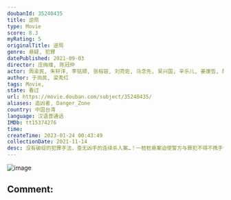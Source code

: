 ```yaml
---
doubanId: 35240435
title: 逆局
type: Movie
score: 8.3
myRating: 5
originalTitle: 逆局
genre: 悬疑, 犯罪
datePublished: 2021-09-03
director: 庄绚维, 陈冠仲
actor: 周渝民, 朱轩洋, 李铭顺, 张榕容, 刘亮佐, 马念先, 吴兴国, 辛乐儿, 姜康哲, 阳靓, 曾敬骅, 纪培慧, 吴昆达, 郑人硕, 林鹤轩, 张少怀, 张书伟, 夏腾宏, 蔡灿得, 钟瑶, 陈家逵, 阮安妮, 夏靖庭, 张耀仁, 张毓晨, 温升豪, 曾珮瑜, 陈妍霏, 汤志伟, 谢琼煖, 罗北安, 姚以缇, 林予晞, 李铭忠, 陈婉婷, 张翰
author: 于尚民, 梁秀红
tags: Movie, 
state: 看过
url: https://movie.douban.com/subject/35240435/
aliases: 追凶者, Danger_Zone
country: 中国台湾
language: 汉语普通话
IMDb: tt15374276
time: 
createTime: 2023-01-24 00:43:49
collectionDate: 2021-11-14
desc: 没有破绽的犯罪手法，查无凶手的连续杀人案…！一桩桩悬案迫使警方与罪犯不得不携手合作，深入命案现场与凶手博弈对决，为死者伸张正义。双雄联手出击的强强对决，却让这场魔鬼交易暗潮汹涌，即将引发另一波更大的...
---
```


![image](p2681444031.jpg)

Comment: 
---

